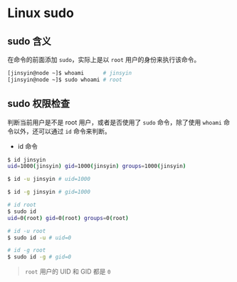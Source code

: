 # Linux sudo

## sudo 含义

在命令的前面添加 `sudo`，实际上是以 `root` 用户的身份来执行该命令。

```sh
[jinsyin@node ~]$ whoami      # jinsyin
[jinsyin@node ~]$ sudo whoami # root
```

## sudo 权限检查

判断当前用户是不是 root 用户，或者是否使用了 `sudo` 命令，除了使用 `whoami` 命令以外，还可以通过 `id` 命令来判断。

* id 命令

```sh
$ id jinsyin
uid=1000(jinsyin) gid=1000(jinsyin) groups=1000(jinsyin)

$ id -u jinsyin # uid=1000

$ id -g jinsyin # gid=1000
```

```sh
# id root
$ sudo id
uid=0(root) gid=0(root) groups=0(root)

# id -u root
$ sudo id -u # uid=0

# id -g root
$ sudo id -g # gid=0
```

> `root` 用户的 UID 和 GID 都是 `0`
